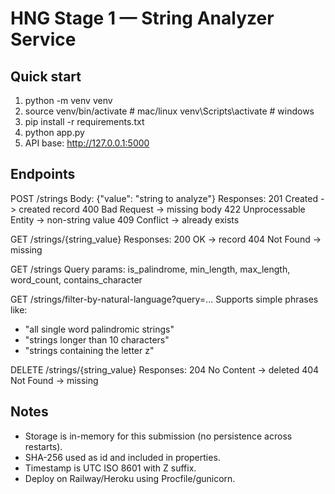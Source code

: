 # HNG Stage 1 — String Analyzer Service

## Quick start
1. python -m venv venv
2. source venv/bin/activate   # mac/linux
   venv\Scripts\activate      # windows
3. pip install -r requirements.txt
4. python app.py
5. API base: http://127.0.0.1:5000

## Endpoints
POST /strings
Body: {"value": "string to analyze"}
Responses:
 201 Created -> created record
 400 Bad Request -> missing body
 422 Unprocessable Entity -> non-string value
 409 Conflict -> already exists

GET /strings/{string_value}
Responses:
 200 OK -> record
 404 Not Found -> missing

GET /strings
Query params: is_palindrome, min_length, max_length, word_count, contains_character

GET /strings/filter-by-natural-language?query=...
Supports simple phrases like:
 - "all single word palindromic strings"
 - "strings longer than 10 characters"
 - "strings containing the letter z"

DELETE /strings/{string_value}
Responses:
 204 No Content -> deleted
 404 Not Found -> missing

## Notes
- Storage is in-memory for this submission (no persistence across restarts).
- SHA-256 used as id and included in properties.
- Timestamp is UTC ISO 8601 with Z suffix.
- Deploy on Railway/Heroku using Procfile/gunicorn.
